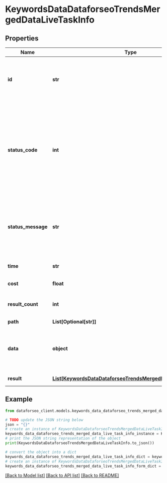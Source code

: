 # KeywordsDataDataforseoTrendsMergedDataLiveTaskInfo


## Properties

Name | Type | Description | Notes
------------ | ------------- | ------------- | -------------
**id** | **str** | task identifier unique task identifier in our system in the UUID format | [optional] 
**status_code** | **int** | status code of the task generated by DataForSEO, can be within the following range: 10000-60000 you can find the full list of the response codes here | [optional] 
**status_message** | **str** | informational message of the task you can find the full list of general informational messages here | [optional] 
**time** | **str** | execution time, seconds | [optional] 
**cost** | **float** | total tasks cost, USD | [optional] 
**result_count** | **int** | number of elements in the result array | [optional] 
**path** | **List[Optional[str]]** | URL path | [optional] 
**data** | **object** | contains the same parameters that you specified in the POST request | [optional] 
**result** | [**List[KeywordsDataDataforseoTrendsMergedDataLiveResultInfo]**](KeywordsDataDataforseoTrendsMergedDataLiveResultInfo.md) | array of results | [optional] 

## Example

```python
from dataforseo_client.models.keywords_data_dataforseo_trends_merged_data_live_task_info import KeywordsDataDataforseoTrendsMergedDataLiveTaskInfo

# TODO update the JSON string below
json = "{}"
# create an instance of KeywordsDataDataforseoTrendsMergedDataLiveTaskInfo from a JSON string
keywords_data_dataforseo_trends_merged_data_live_task_info_instance = KeywordsDataDataforseoTrendsMergedDataLiveTaskInfo.from_json(json)
# print the JSON string representation of the object
print(KeywordsDataDataforseoTrendsMergedDataLiveTaskInfo.to_json())

# convert the object into a dict
keywords_data_dataforseo_trends_merged_data_live_task_info_dict = keywords_data_dataforseo_trends_merged_data_live_task_info_instance.to_dict()
# create an instance of KeywordsDataDataforseoTrendsMergedDataLiveTaskInfo from a dict
keywords_data_dataforseo_trends_merged_data_live_task_info_form_dict = keywords_data_dataforseo_trends_merged_data_live_task_info.from_dict(keywords_data_dataforseo_trends_merged_data_live_task_info_dict)
```
[[Back to Model list]](../README.md#documentation-for-models) [[Back to API list]](../README.md#documentation-for-api-endpoints) [[Back to README]](../README.md)


